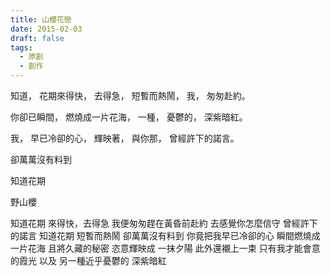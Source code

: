 ```yaml
---
title: 山櫻花戀
date: 2015-02-03
draft: false
tags:
  - 原創
  - 創作
---
```

知道，
花期來得快，
去得急，
短暫而熱鬧，
我，
匆匆赴約。

你卻已瞬間，
燃燒成一片花海，
一種，
憂鬱的，
深紫暗紅。

我，
早已冷卻的心，
輝映著，
與你那，
曾經許下的諾言。


卻萬萬沒有料到

知道花期

野山櫻


知道花期
來得快，去得急
我便匆匆趕在黃昏前赴約
去感覺你怎麼信守
曾經許下的諾言
知道花期
短暫而熱鬧
卻萬萬沒有料到
你竟把我早已冷卻的心
瞬間燃燒成一片花海
且將久藏的秘密
恣意輝映成
一抹夕陽
此外還襯上一束
只有我才能會意的霞光
以及
另一種近乎憂鬱的
深紫暗紅
